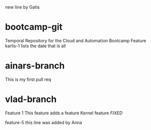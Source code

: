 new line by Gatis

# bootcamp-git
Temporal Repository for the Cloud and Automation Bootcamp
Feature karlis-1
	lists the date
	that is all

# ainars-branch
This is my first pull req

# vlad-branch
Feature 1
This feature adds a feature
Kernel feature
*FIXED*

feature-5
this line was added by Anna

